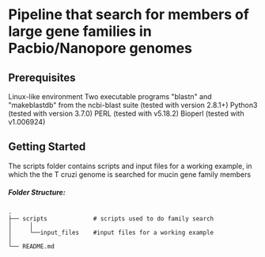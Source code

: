 # Pipeline that search for members of large gene families in Pacbio/Nanopore genomes

## Prerequisites
Linux-like environment
Two executable programs "blastn" and "makeblastdb" from the ncbi-blast suite (tested with version 2.8.1+)
Python3 (tested with version 3.7.0)
PERL (tested with v5.18.2)
Bioperl (tested with v1.006924)

## Getting Started
The scripts folder contains scripts and input files for a working example, in which the the T cruzi genome is searched for mucin gene family members

##### Folder Structure:
```
.
├── scripts             # scripts used to do family search
│     │
│     └──input_files    #input files for a working example
│
└── README.md
